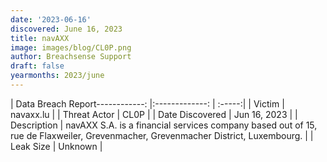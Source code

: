 ```yaml
---
date: '2023-06-16'
discovered: June 16, 2023
title: navAXX
image: images/blog/CL0P.png
author: Breachsense Support
draft: false
yearmonths: 2023/june
---
```


| Data Breach Report------------:     |:-------------:    | :-----:|
| Victim      | navaxx.lu      | 
| Threat Actor      | CL0P      | 
| Date Discovered      | Jun 16, 2023      | 
| Description      | navAXX S.A. is a financial services company based out of 15, rue de Flaxweiler, Grevenmacher, Grevenmacher District, Luxembourg.      | 
| Leak Size      | Unknown      | 

